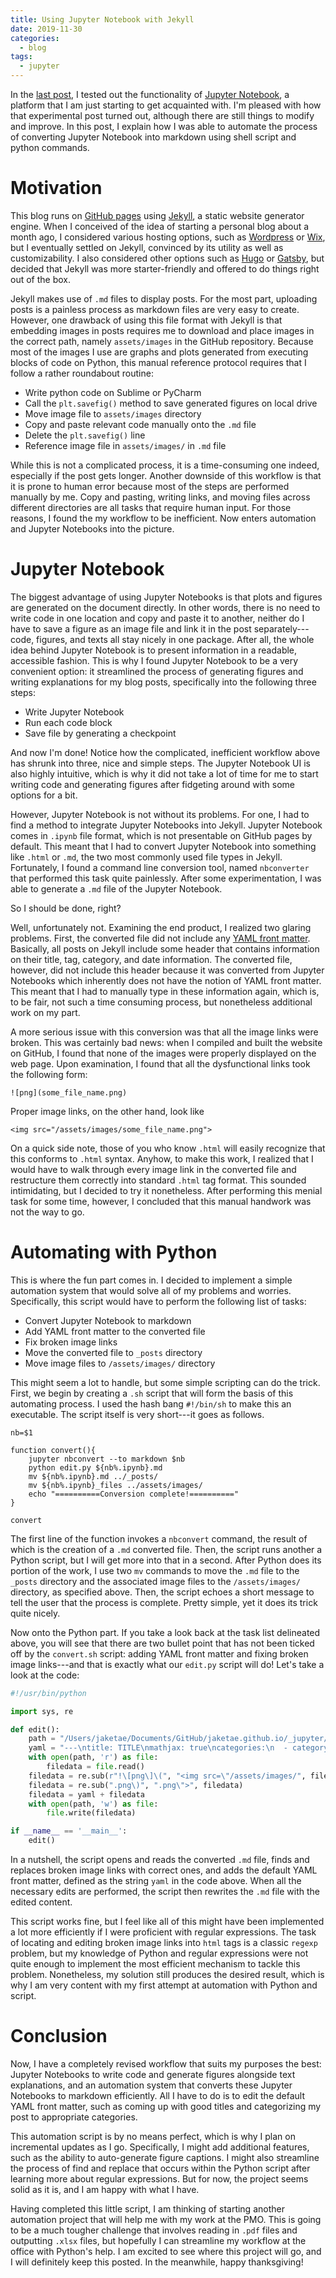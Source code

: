 ```yaml
---
title: Using Jupyter Notebook with Jekyll
date: 2019-11-30
categories:
  - blog
tags:
  - jupyter
---
```


In the [last post], I tested out the functionality of [Jupyter Notebook], a platform that I am just starting to get acquainted with. I'm pleased with how that experimental post turned out, although there are still things to modify and improve. In this post, I explain how I was able to automate the process of converting Jupyter Notebook into markdown using shell script and python commands.

# Motivation

This blog runs on [GitHub pages] using [Jekyll], a static website generator engine. When I conceived of the idea of starting a personal blog about a month ago, I considered various hosting options, such as [Wordpress] or [Wix], but I eventually settled on Jekyll, convinced by its utility as well as customizability. I also considered other options such as [Hugo] or [Gatsby], but decided that Jekyll was more starter-friendly and offered to do things right out of the box. 

Jekyll makes use of `.md` files to display posts. For the most part, uploading posts is a painless process as markdown files are very easy to create. However, one drawback of using this file format with Jekyll is that embedding images in posts requires me to download and place images in the correct path, namely `assets/images` in the GitHub repository. Because most of the images I use are graphs and plots generated from executing blocks of code on Python, this manual reference protocol requires that I follow a rather roundabout routine:

* Write python code on Sublime or PyCharm
* Call the `plt.savefig()` method to save generated figures on local drive
* Move image file to `assets/images` directory
* Copy and paste relevant code manually onto the `.md` file
* Delete the `plt.savefig()` line
* Reference image file in `assets/images/` in `.md` file

While this is not a complicated process, it is a time-consuming one indeed, especially if the post gets longer. Another downside of this workflow is that it is prone to human error because most of the steps are performed manually by me. Copy and pasting, writing links, and moving files across different directories are all tasks that require human input. For those reasons, I found the my workflow to be inefficient. Now enters automation and Jupyter Notebooks into the picture. 

# Jupyter Notebook

The biggest advantage of using Jupyter Notebooks is that plots and figures are generated on the document directly. In other words, there is no need to write code in one location and copy and paste it to another, neither do I have to save a figure as an image file and link it in the post separately---code, figures, and texts all stay nicely in one package. After all, the whole idea behind Jupyter Notebook is to present information in a readable, accessible fashion. This is why I found Jupyter Notebook to be a very convenient option: it streamlined the process of generating figures and writing explanations for my blog posts, specifically into the following three steps:

* Write Jupyter Notebook
* Run each code block
* Save file by generating a checkpoint

And now I'm done! Notice how the complicated, inefficient workflow above has shrunk into three, nice and simple steps. The Jupyter Notebook UI is also highly intuitive, which is why it did not take a lot of time for me to start writing code and generating figures after fidgeting around with some options for a bit. 

However, Jupyter Notebook is not without its problems. For one, I had to find a method to integrate Jupyter Notebooks into Jekyll. Jupyter Notebook comes in `.ipynb` file format, which is not presentable on GitHub pages by default. This meant that I had to convert Jupyter Notebook into something like `.html` or `.md`, the two most commonly used file types in Jekyll. Fortunately, I found a command line conversion tool, named `nbconverter` that performed this task quite painlessly. After some experimentation, I was able to generate a `.md` file of the Jupyter Notebook. 

So I should be done, right?

Well, unfortunately not. Examining the end product, I realized two glaring problems. First, the converted file did not include any [YAML front matter]. Basically, all posts on Jekyll include some header that contains information on their title, tag, category, and date information. The converted file, however, did not include this header because it was converted from Jupyter Notebooks which inherently does not have the notion of YAML front matter. This meant that I had to manually type in these information again, which is, to be fair, not such a time consuming process, but nonetheless additional work on my part. 

A more serious issue with this conversion was that all the image links were broken. This was certainly bad news: when I compiled and built the website on GitHub, I found that none of the images were properly displayed on the web page. Upon examination, I found that all the dysfunctional links took the following form:

```
![png](some_file_name.png)
```

Proper image links, on the other hand, look like

```
<img src="/assets/images/some_file_name.png">
```

On a quick side note, those of you who know `.html` will easily recognize that this conforms to `.html` syntax. Anyhow, to make this work, I realized that I would have to walk through every image link in the converted file and restructure them correctly into standard `.html` tag format. This sounded intimidating, but I decided to try it nonetheless. After performing this menial task for some time, however, I concluded that this manual handwork was not the way to go. 

# Automating with Python

This is where the fun part comes in. I decided to implement a simple automation system that would solve all of my problems and worries. Specifically, this script would have to perform the following list of tasks:

* Convert Jupyter Notebook to markdown
* Add YAML front matter to the converted file
* Fix broken image links
* Move the converted file to `_posts` directory
* Move image files to `/assets/images/` directory

This might seem a lot to handle, but some simple scripting can do the trick. First, we begin by creating a `.sh` script that will form the basis of this automating process. I used the hash bang `#!/bin/sh` to make this an executable. The script itself is very short---it goes as follows.

```
nb=$1

function convert(){
	jupyter nbconvert --to markdown $nb
	python edit.py ${nb%.ipynb}.md
	mv ${nb%.ipynb}.md ../_posts/
	mv ${nb%.ipynb}_files ../assets/images/
	echo "==========Conversion complete!=========="
}

convert
```

The first line of the function invokes a `nbconvert` command, the result of which is the creation of a `.md` converted file. Then, the script runs another a Python script, but I will get more into that in a second. After Python does its portion of the work, I use two `mv` commands to move the `.md` file to the `_posts` directory and the associated image files to the `/assets/images/` directory, as specified above. Then, the script echoes a short message to tell the user that the process is complete. Pretty simple, yet it does its trick quite nicely. 

Now onto the Python part. If you take a look back at the task list delineated above, you will see that there are two bullet point that has not been ticked off by the `convert.sh` script: adding YAML front matter and fixing broken image links---and that is exactly what our `edit.py` script will do! Let's take a look at the code:

```python
#!/usr/bin/python

import sys, re

def edit():
	path = "/Users/jaketae/Documents/GitHub/jaketae.github.io/_jupyter/" + str(sys.argv[1])
	yaml = "---\ntitle: TITLE\nmathjax: true\ncategories:\n  - category\ntags:\n  - tag\n---\n\n"
	with open(path, 'r') as file:
		filedata = file.read()
	filedata = re.sub(r"!\[png\]\(", "<img src=\"/assets/images/", filedata)
	filedata = re.sub(".png\)", ".png\">", filedata)
	filedata = yaml + filedata
	with open(path, 'w') as file:
		file.write(filedata)

if __name__ == '__main__':
	edit()
```

In a nutshell, the script opens and reads the converted `.md` file, finds and replaces broken image links with correct ones, and adds the default YAML front matter, defined as the string `yaml` in the code above. When all the necessary edits are performed, the script then rewrites the `.md` file with the edited content. 

This script works fine, but I feel like all of this might have been implemented a lot more efficiently if I were proficient with regular expressions. The task of locating and editing broken image links into `html` tags is a classic `regexp` problem, but my knowledge of Python and regular expressions were not quite enough to implement the most efficient mechanism to tackle this problem. Nonetheless, my solution still produces the desired result, which is why I am very content with my first attempt at automation with Python and script. 

# Conclusion

Now, I have a completely revised workflow that suits my purposes the best: Jupyter Notebooks to write code and generate figures alongside text explanations, and an automation system that converts these Jupyter Notebooks to markdown efficiently. All I have to do is to edit the default YAML front matter, such as coming up with good titles and categorizing my post to appropriate categories. 

This automation script is by no means perfect, which is why I plan on incremental updates as I go. Specifically, I might add additional features, such as the ability to auto-generate figure captions. I might also streamline the process of find and replace that occurs within the Python script after learning more about regular expressions. But for now, the project seems solid as it is, and I am happy with what I have. 

Having completed this little script, I am thinking of starting another automation project that will help me with my work at the PMO. This is going to be a much tougher challenge that involves reading in `.pdf` files and outputting `.xlsx` files, but hopefully I can streamline my workflow at the office with Python's help. I am excited to see where this project will go, and I will definitely keep this posted. In the meanwhile, happy thanksgiving!


[last post]: https://jaketae.github.io/blog/test/
[Jupyter Notebook]: https://jupyter.org
[Wordpress]: https://wordpress.com
[Wix]: https://www.wix.com
[Hugo]: https://gohugo.io
[Gatsby]: https://www.gatsbyjs.org
[YAML front matter]: https://jekyllrb.com/docs/front-matter/
[Jekyll]: https://jekyllrb.com
[GitHub pages]: https://pages.github.com
